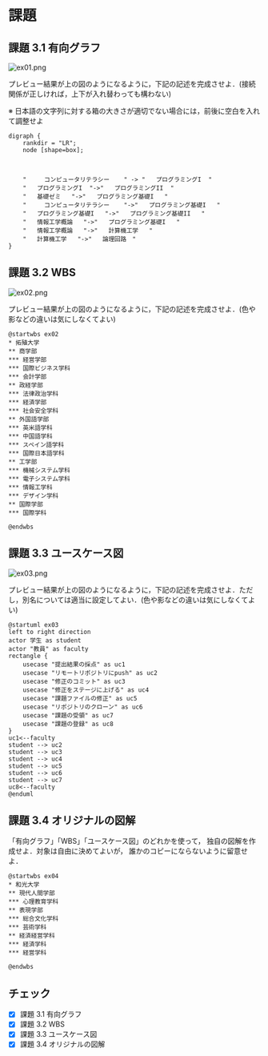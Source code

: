 # 課題

## 課題 3.1 有向グラフ

![ex01.png](ex01.png)



プレビュー結果が上の図のようになるように，下記の記述を完成させよ．(接続関係が正しければ，上下が入れ替わっても構わない)

※ 日本語の文字列に対する箱の大きさが適切でない場合には，前後に空白を入れて調整せよ

```graphviz
digraph {
    rankdir = "LR";
    node [shape=box];


    
    "     コンピュータリテラシー    " -> "   プログラミングI  "
    "   プログラミングI  "->"   プログラミングII  "
    "   基礎ゼミ   "->"   プログラミング基礎I   "
    "     コンピュータリテラシー    "->"   プログラミング基礎I   "
    "   プログラミング基礎I   "->"   プログラミング基礎II   "
    "   情報工学概論   "->"   プログラミング基礎I   "
    "   情報工学概論   "->"   計算機工学   "
    "   計算機工学   "->"   論理回路　"
}
```

## 課題 3.2 WBS

![ex02.png](ex02.png)

プレビュー結果が上の図のようになるように，下記の記述を完成させよ．(色や影などの違いは気にしなくてよい)

```plantUML
@startwbs ex02
* 拓殖大学
** 商学部
*** 経営学部
*** 国際ビジネス学科
*** 会計学部
** 政経学部
*** 法律政治学科
*** 経済学部
*** 社会安全学科
** 外国語学部
*** 英米語学科
*** 中国語学科
*** スペイン語学科
*** 国際日本語学科
** 工学部
*** 機械システム学科
*** 電子システム学科
*** 情報工学科
*** デザイン学科
** 国際学部
*** 国際学科

@endwbs
```

## 課題 3.3 ユースケース図

![ex03.png](ex03.png)

プレビュー結果が上の図のようになるように，下記の記述を完成させよ．ただし，別名については適当に設定してよい．(色や影などの違いは気にしなくてよい)

```plantUML
@startuml ex03
left to right direction
actor 学生 as student
actor "教員" as faculty
rectangle {
    usecase "提出結果の採点" as uc1
    usecase "リモートリポジトリにpush" as uc2
    usecase "修正のコミット" as uc3
    usecase "修正をステージに上げる" as uc4
    usecase "課題ファイルの修正" as uc5
    usecase "リポジトリのクローン" as uc6
    usecase "課題の受領" as uc7
    usecase "課題の登録" as uc8
}
uc1<--faculty
student --> uc2
student --> uc3
student --> uc4
student --> uc5
student --> uc6
student --> uc7
uc8<--faculty
@enduml
```

## 課題 3.4 オリジナルの図解

「有向グラフ」「WBS」「ユースケース図」のどれかを使って，
独自の図解を作成せよ．対象は自由に決めてよいが，
誰かのコピーにならないように留意せよ．

```plantUML
@startwbs ex04
* 和光大学
** 現代人間学部
*** 心理教育学科
** 表現学部
*** 総合文化学科
*** 芸術学科
** 経済経営学科
*** 経済学科
*** 経営学科

@endwbs
```


## チェック
- [x] 課題 3.1 有向グラフ
- [x] 課題 3.2 WBS
- [x] 課題 3.3 ユースケース図
- [x] 課題 3.4 オリジナルの図解
